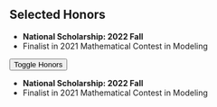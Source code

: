 ## Selected Honors

<ul style="margin:0 0 5px;">
  <li><autocolor><strong>National Scholarship: 2022 Fall</strong></autocolor></li> 
<!--   <li><autocolor>SJTU Excellent Undergraduate: 2023 Spring</autocolor></li> -->
<!--   <li><autocolor>Shao Ch’iu Alumni Scholarship: 2021 Fall</autocolor></li> -->
<!--   <li><autocolor>Kwang-Hua Scholarship: 2020 Fall</autocolor></li> -->
<!--   <li><autocolor>SJTU Excellence Scholarship: 2023 Fall, 2022 Fall, 2021 Fall, 2020 Fall</autocolor></li> -->
<!--   <li><autocolor>SJTU Academic Progress Scholarship: 2021 Fall</autocolor></li> -->
<!--   <li><autocolor>SJTU Merit Student: 2021 Fall</autocolor></li> -->
<!--   <li><autocolor>SJTU Excellent League Member: 2024 Spring, 2022 Spring, 2020 Spring</autocolor></li> -->
<!--   <li><autocolor>Top-5 in ICCV 2023 Workshop on Computer Vision for Automated Medical Diagnosis CXR-LT Competition</autocolor></li> -->
  <li><autocolor>Finalist in 2021 Mathematical Contest in Modeling</autocolor></li>
<!--   <li><autocolor>Second Prize of 2020 National Undergraduate Mathematics Competition</autocolor></li> -->
</ul>

<!DOCTYPE html>
<html lang="en">
<head>
<meta charset="UTF-8">
<meta name="viewport" content="width=device-width, initial-scale=1.0">
<title>折叠示例</title>
<style>
    .hidden {
        display: none;
    }
</style>
</head>
<body>

<button onclick="toggleList()">Toggle Honors</button>
<ul id="honorsList" style="margin:0 0 5px;">
  <li><strong>National Scholarship: 2022 Fall</strong></li> 
  <!-- Uncomment the following lines when deploying -->
  <!-- <li>SJTU Excellent Undergraduate: 2023 Spring</li>
  <li>Shao Ch’iu Alumni Scholarship: 2021 Fall</li>
  <li>Kwang-Hua Scholarship: 2020 Fall</li>
  <li>SJTU Excellence Scholarship: 2023 Fall, 2022 Fall, 2021 Fall, 2020 Fall</li>
  <li>SJTU Academic Progress Scholarship: 2021 Fall</li>
  <li>SJTU Merit Student: 2021 Fall</li>
  <li>SJTU Excellent League Member: 2024 Spring, 2022 Spring, 2020 Spring</li>
  <li>Top-5 in ICCV 2023 Workshop on Computer Vision for Automated Medical Diagnosis CXR-LT Competition</li> -->
  <li>Finalist in 2021 Mathematical Contest in Modeling</li>
  <!-- <li>Second Prize of 2020 National Undergraduate Mathematics Competition</li> -->
</ul>

<script>
function toggleList() {
    var list = document.getElementById('honorsList');
    if (list.style.display === 'none') {
        list.style.display = 'block';
    } else {
        list.style.display = 'none';
    }
}
</script>

</body>
</html>
